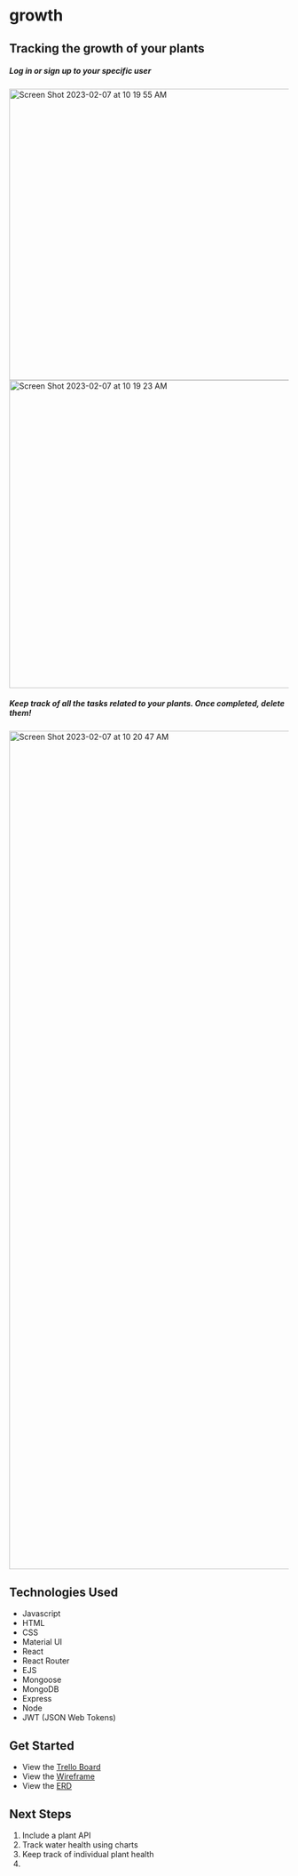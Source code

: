 
# growth

## Tracking the growth of your plants 

##### Log in or sign up to your specific user
<img width="524" alt="Screen Shot 2023-02-07 at 10 19 55 AM" src="https://user-images.githubusercontent.com/116580659/217302500-7f41e366-7e12-474f-80f2-4af324a1a093.png">
<img width="554" alt="Screen Shot 2023-02-07 at 10 19 23 AM" src="https://user-images.githubusercontent.com/116580659/217302656-7c735c1f-5c92-4458-9b0d-597c49aec615.png">

##### Keep track of all the tasks related to your plants. Once completed, delete them!
<img width="1508" alt="Screen Shot 2023-02-07 at 10 20 47 AM" src="https://user-images.githubusercontent.com/116580659/217302748-bf0494c1-d19c-4cbc-8d5c-724cda635a32.png">



## Technologies Used

- Javascript
- HTML
- CSS
- Material UI
- React
- React Router
- EJS
- Mongoose
- MongoDB
- Express
- Node
- JWT (JSON Web Tokens)

## Get Started
- View the [Trello Board](https://trello.com/b/9BCDh0lQ/project-4-growth)
- View the [Wireframe](https://www.figma.com/file/mkLOfXi7KyEGcPXM6xMk8F/Growth?node-id=0%3A1&t=i7tHjBFncQt0HJ0c-0)
- View the [ERD](https://docs.google.com/spreadsheets/d/1zKj7oOf2y9ZAHXrtSdxRrN8BpBwGXVbXHJlNRoQNoq4/edit#gid=0)

## Next Steps
1. Include a plant API
2. Track water health using charts
3. Keep track of individual plant health
3. 
